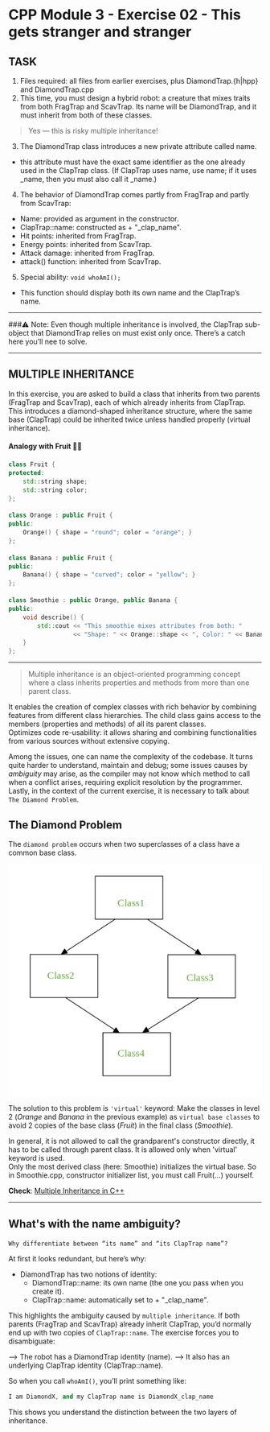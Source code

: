 # CPP Module 3 - Exercise 02 - This gets stranger and stranger

## TASK
1. Files required: all files from earlier exercises, plus DiamondTrap.{h|hpp} and DiamondTrap.cpp
2. This time, you must design a hybrid robot: a creature that mixes traits from both FragTrap and ScavTrap. Its name will be DiamondTrap, and it must inherit from both of these classes. 

> Yes — this is risky multiple inheritance!

3. The DiamondTrap class introduces a new private attribute called name.
* this attribute must have the exact same identifier as the one already used in the ClapTrap class. (If ClapTrap uses name, use name; if it uses _name, then you must also call it _name.)  

4. The behavior of DiamondTrap comes partly from FragTrap and partly from ScavTrap:
- Name: provided as argument in the constructor.  
- ClapTrap::name: constructed as <parameter> + "_clap_name".  
- Hit points: inherited from FragTrap.  
- Energy points: inherited from ScavTrap.  
- Attack damage: inherited from FragTrap.  
- attack() function: inherited from ScavTrap.

5. Special ability: `void whoAmI();`
- This function should display both its own name and the ClapTrap’s name.

---

###⚠️ Note: 
Even though multiple inheritance is involved, the ClapTrap sub-object that DiamondTrap relies on must exist only once. There’s a catch here you’ll nee to solve.

---

## MULTIPLE INHERITANCE

In this exercise, you are asked to build a class that inherits from two parents (FragTrap and ScavTrap), each of which already inherits from ClapTrap. This introduces a diamond-shaped inheritance structure, where the same base (ClapTrap) could be inherited twice unless handled properly (virtual inheritance).  

#### Analogy with Fruit 🍊🍌
```cpp
class Fruit {
protected:
    std::string shape;
    std::string color;
};

class Orange : public Fruit {
public:
    Orange() { shape = "round"; color = "orange"; }
};

class Banana : public Fruit {
public:
    Banana() { shape = "curved"; color = "yellow"; }
};

class Smoothie : public Orange, public Banana {
public:
    void describe() {
        std::cout << "This smoothie mixes attributes from both: "
                  << "Shape: " << Orange::shape << ", Color: " << Banana::color << std::endl;
    }
};
```

---

> Multiple inheritance is an object-oriented programming concept where a class inherits properties and methods from more than one parent class.


It enables the creation of complex classes with rich behavior by combining features from different class hierarchies. The child class gains access to the members (properties and methods) of all its parent classes.  
Optimizes code re-usability: it allows sharing and combining functionalities from various sources without extensive copying.  

Among the issues, one can name the complexity of the codebase. It turns quite harder to understand, maintain and debug; some issues causes by *ambiguity* may arise, as the compiler may not know which method to call when a conflict arises, requiring explicit resolution by the programmer. Lastly, in the context of the current exercise, it is necessary to talk about `The Diamond Problem`.

## The Diamond Problem

The `diamond problem` occurs when two superclasses of a class have a common base class.

![Diamond Inheritance](/CPP_Exercises_with_explanation/images/diamond_inheritance.png)

The solution to this problem is `'virtual'` keyword: Make the classes in level 2 (*Orange* and *Banana* in the previous example)  as `virtual base classes` to avoid 2 copies of the base class (*Fruit*) in the final class (*Smoothie*).  

In general, it is not allowed to call the grandparent's constructor directly, it has to be called through parent class. It is allowed only when 'virtual' keyword is used.  
Only the most derived class (here: Smoothie) initializes the virtual base.
So in Smoothie.cpp, constructor initializer list, you must call Fruit(...) yourself.  

**Check**: [Multiple Inheritance in C++](https://www.geeksforgeeks.org/cpp/multiple-inheritance-in-c/)

---

## What's with the name ambiguity?

`Why differentiate between “its name” and “its ClapTrap name”?`

At first it looks redundant, but here’s why:  
- DiamondTrap has two notions of identity:  
    - DiamondTrap::name: its own name (the one you pass when you create it).  
    - ClapTrap::name: automatically set to <DiamondTrap name> + "_clap_name".  

This highlights the ambiguity caused by `multiple inheritance`. If both parents (FragTrap and ScavTrap) already inherit ClapTrap, you’d normally end up with two copies of `ClapTrap::name`. The exercise forces you to disambiguate:

--> The robot has a DiamondTrap identity (name).
--> It also has an underlying ClapTrap identity (ClapTrap::name).

So when you call `whoAmI()`, you’ll print something like:
```cpp
I am DiamondX, and my ClapTrap name is DiamondX_clap_name
```

This shows you understand the distinction between the two layers of inheritance.